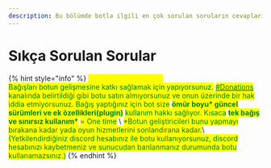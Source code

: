 ```yaml
---
description: Bu bölümde botla ilgili en çok sorulan soruların cevaplarını bulabilirsiniz.
---
```


# Sıkça Sorulan Sorular

{% hint style="info" %}
<mark style="color:yellow;">**Bot bağışları aylık mı?**</mark>\
<mark style="color:green;">Bağışları botun gelişmesine katkı sağlamak için yapıyorsunuz.</mark> [<mark style="color:green;">#Donations</mark>](https://discord.com/channels/523159099870019584/534909866771480576) <mark style="color:green;">kanalında belirtildiği gibi botu satın almıyorsunuz ve onun üzerinde bir hak iddia etmiyorsunuz. Bağış yaptığınız için bot size</mark> <mark style="color:green;"></mark><mark style="color:green;">**ömür boyu\* güncel sürümleri ve ek özellikleri(plugin)**</mark> <mark style="color:green;"></mark><mark style="color:green;">kullanım hakkı sağlıyor. Kısaca</mark> <mark style="color:green;"></mark><mark style="color:green;">**tek bağış ve sınırsız kullanım\***</mark> <mark style="color:green;"></mark><mark style="color:green;">= One time</mark> \ <mark style="color:green;">\*Botun geliştiricileri bunu yapmayı bırakana kadar yada oyun hizmetlerini sonlandırana kadar.</mark>\ <mark style="color:green;">(Yetkilendirdiğiniz discord hesabınız ile botu kullanıyorsunuz, discord hesabınızı kaybetmeniz ve sunucudan banlanmanız durumunda botu kullanamazsınız.)</mark>
{% endhint %}

